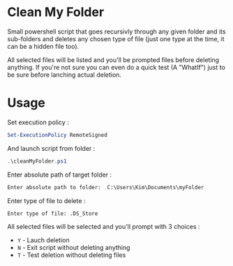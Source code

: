 # Clean My Folder

Small powershell script that goes recursivly through any given folder and its sub-folders and deletes any chosen type of file (just one type at the time, it can be a hidden file too).

All selected files will be listed and you'll be prompted files before deleting anything. If you're not sure you can even do a quick test (A "WhatIf") just to be sure before lanching actual deletion.

# Usage

Set execution policy :

```ps1
Set-ExecutionPolicy RemoteSigned
```

And launch script from folder :

```ps1
.\cleanMyFolder.ps1
```

Enter absolute path of target folder :

```txt
Enter absolute path to folder:  C:\Users\Kim\Documents\myFolder
```

Enter type of file to delete :

```txt
Enter type of file: .DS_Store
```

All selected files will be selected and you'll prompt with 3 choices :

- `Y` - Lauch deletion
- `N` - Exit script without deleting anything
- `T` - Test deletion without deleting files
